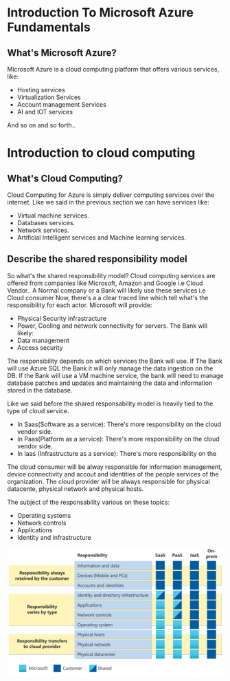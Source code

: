 
# Introduction To Microsoft Azure Fundamentals

## What's Microsoft Azure?

Microsoft Azure is a cloud computing platform that offers various services, like:
- Hosting services
- Virtualization Services
- Account management Services
- AI and IOT services

And so on and so forth..

# Introduction to cloud computing

## What's Cloud Computing?

Cloud Computing for Azure is simply deliver computing services over the internet.
Like we said in the previous section we can have services like:

- Virtual machine services.
- Databases services.
- Network services.
- Artificial Intelligent services and Machine learning services.


## Describe the shared responsibility model

So what's the shared responsibility model?
Cloud computing services are offered from companies like Microsoft, Amazon and Google i.e Cloud Vendor..
A Normal company or a Bank will likely use these services i.e Cloud consumer
Now, there's a a clear traced line which tell what's the responsibility for each actor.
Microsoft will provide:
- Physical Security infrastracture
- Power, Cooling and network connectivity for servers.
The Bank will likely:
- Data management
- Access security

The responsibility depends on which services the Bank will use.
If The Bank will use Azure SQL the Bank it will only manage the data ingestion on the DB.
If the Bank will use a VM machine service, the bank will need to manage database patches and updates and maintaining the data and information stored in the database.

Like we said before the shared responsability model is heavily tied to the type of cloud service.
- In Saas(Software as a service): There's more responsibility on the cloud vendor side.
- In Paas(Platform as a service): There's more responsibility on the cloud vendor side.
- In Iaas (Infrastructure as a service): There's more responsibility on the 

The cloud consumer will be alway responsible for information management, device connectivity and accout and identities of the people services of the organization.
The cloud provider will be always responsible for physical datacente, physical network and physical hosts.

The subject of the responsability various on these topics:
- Operating systems
- Network controls
- Applications
- Identity and infrastructure

![Shared Responsibility Model](../../assets/images/shared-responsibility-b3829bfe.svg)